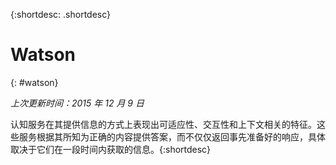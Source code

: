 {:shortdesc: .shortdesc} 

# Watson
{: #watson}

*上次更新时间：2015 年 12 月 9 日*

认知服务在其提供信息的方式上表现出可适应性、交互性和上下文相关的特征。这些服务根据其所知为正确的内容提供答案，而不仅仅返回事先准备好的响应，具体取决于它们在一段时间内获取的信息。{:shortdesc}




